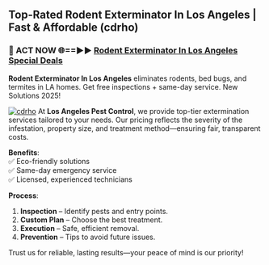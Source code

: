 ## Top-Rated Rodent Exterminator In Los Angeles | Fast & Affordable (cdrho)

<h3>🐜 ACT NOW 🌐==►► <a href="https://tinyurl.com/yc7vsfwc" rel="nofollow">Rodent Exterminator In Los Angeles Special Deals</a></h3>

**Rodent Exterminator In Los Angeles** eliminates rodents, bed bugs, and termites in LA homes. Get free inspections + same-day service. New Solutions 2025!

[![cdrho](https://i.imgur.com/1VzRXn8.jpeg)](https://tinyurl.com/yc7vsfwc)
At **Los Angeles Pest Control**, we provide top-tier extermination services tailored to your needs. Our pricing reflects the severity of the infestation, property size, and treatment method—ensuring fair, transparent costs.  

**Benefits**:  
✅ Eco-friendly solutions  
✅ Same-day emergency service  
✅ Licensed, experienced technicians  

**Process**:  
1. **Inspection** – Identify pests and entry points.  
2. **Custom Plan** – Choose the best treatment.  
3. **Execution** – Safe, efficient removal.  
4. **Prevention** – Tips to avoid future issues.  

Trust us for reliable, lasting results—your peace of mind is our priority!